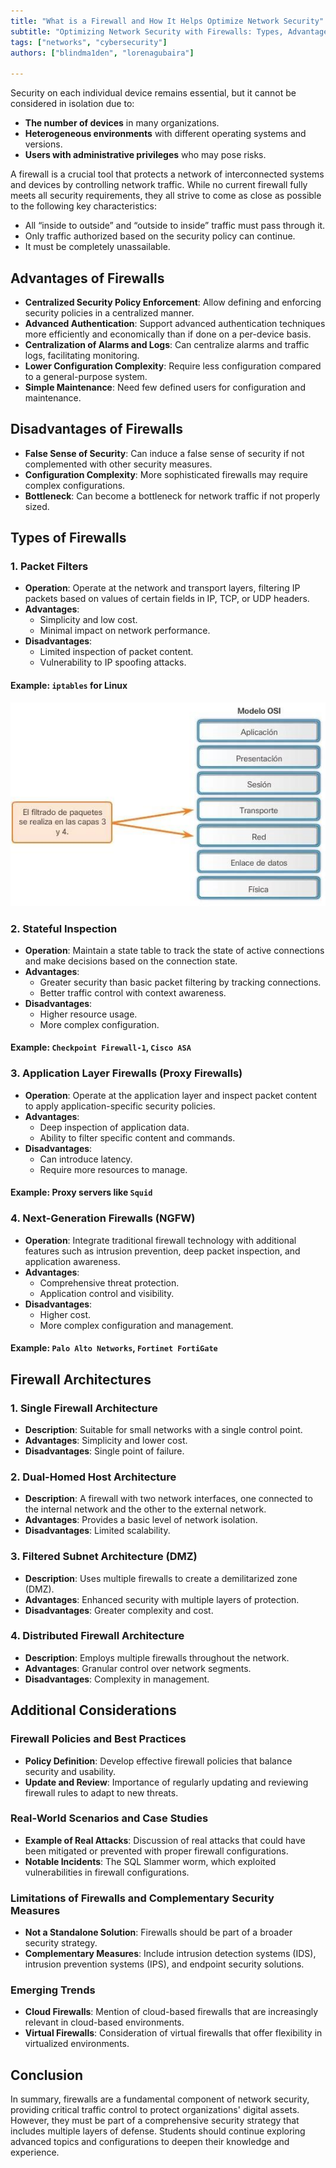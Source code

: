 ```yaml
---
title: "What is a Firewall and How It Helps Optimize Network Security"  
subtitle: "Optimizing Network Security with Firewalls: Types, Advantages, Disadvantages, and Architectures - Complete Guide"  
tags: ["networks", "cybersecurity"]  
authors: ["blindma1den", "lorenagubaira"]

---
```


Security on each individual device remains essential, but it cannot be considered in isolation due to:

- **The number of devices** in many organizations.
- **Heterogeneous environments** with different operating systems and versions.
- **Users with administrative privileges** who may pose risks.

A firewall is a crucial tool that protects a network of interconnected systems and devices by controlling network traffic. While no current firewall fully meets all security requirements, they all strive to come as close as possible to the following key characteristics:

- All “inside to outside” and “outside to inside” traffic must pass through it.
- Only traffic authorized based on the security policy can continue.
- It must be completely unassailable.

## Advantages of Firewalls

- **Centralized Security Policy Enforcement**: Allow defining and enforcing security policies in a centralized manner.
- **Advanced Authentication**: Support advanced authentication techniques more efficiently and economically than if done on a per-device basis.
- **Centralization of Alarms and Logs**: Can centralize alarms and traffic logs, facilitating monitoring.
- **Lower Configuration Complexity**: Require less configuration compared to a general-purpose system.
- **Simple Maintenance**: Need few defined users for configuration and maintenance.

## Disadvantages of Firewalls

- **False Sense of Security**: Can induce a false sense of security if not complemented with other security measures.
- **Configuration Complexity**: More sophisticated firewalls may require complex configurations.
- **Bottleneck**: Can become a bottleneck for network traffic if not properly sized.

## Types of Firewalls

### 1. **Packet Filters**

- **Operation**: Operate at the network and transport layers, filtering IP packets based on values of certain fields in IP, TCP, or UDP headers.
- **Advantages**:
  - Simplicity and low cost.
  - Minimal impact on network performance.
- **Disadvantages**:
  - Limited inspection of packet content.
  - Vulnerability to IP spoofing attacks.

#### Example: `iptables` for Linux

![Firewall - filtering / OSI model](../assets/05-seguridad-en-redes-2/firewall/firewall-image-2.jpg)

### 2. **Stateful Inspection**

- **Operation**: Maintain a state table to track the state of active connections and make decisions based on the connection state.
- **Advantages**:
  - Greater security than basic packet filtering by tracking connections.
  - Better traffic control with context awareness.
- **Disadvantages**:
  - Higher resource usage.
  - More complex configuration.

#### Example: `Checkpoint Firewall-1`, `Cisco ASA`

### 3. **Application Layer Firewalls (Proxy Firewalls)**

- **Operation**: Operate at the application layer and inspect packet content to apply application-specific security policies.
- **Advantages**:
  - Deep inspection of application data.
  - Ability to filter specific content and commands.
- **Disadvantages**:
  - Can introduce latency.
  - Require more resources to manage.

#### Example: Proxy servers like `Squid`

### 4. **Next-Generation Firewalls (NGFW)**

- **Operation**: Integrate traditional firewall technology with additional features such as intrusion prevention, deep packet inspection, and application awareness.
- **Advantages**:
  - Comprehensive threat protection.
  - Application control and visibility.
- **Disadvantages**:
  - Higher cost.
  - More complex configuration and management.

#### Example: `Palo Alto Networks`, `Fortinet FortiGate`

## Firewall Architectures

### 1. **Single Firewall Architecture**

- **Description**: Suitable for small networks with a single control point.
- **Advantages**: Simplicity and lower cost.
- **Disadvantages**: Single point of failure.

### 2. **Dual-Homed Host Architecture**

- **Description**: A firewall with two network interfaces, one connected to the internal network and the other to the external network.
- **Advantages**: Provides a basic level of network isolation.
- **Disadvantages**: Limited scalability.

### 3. **Filtered Subnet Architecture (DMZ)**

- **Description**: Uses multiple firewalls to create a demilitarized zone (DMZ).
- **Advantages**: Enhanced security with multiple layers of protection.
- **Disadvantages**: Greater complexity and cost.

### 4. **Distributed Firewall Architecture**

- **Description**: Employs multiple firewalls throughout the network.
- **Advantages**: Granular control over network segments.
- **Disadvantages**: Complexity in management.

## Additional Considerations

### Firewall Policies and Best Practices

- **Policy Definition**: Develop effective firewall policies that balance security and usability.
- **Update and Review**: Importance of regularly updating and reviewing firewall rules to adapt to new threats.

### Real-World Scenarios and Case Studies

- **Example of Real Attacks**: Discussion of real attacks that could have been mitigated or prevented with proper firewall configurations.
- **Notable Incidents**: The SQL Slammer worm, which exploited vulnerabilities in firewall configurations.

### Limitations of Firewalls and Complementary Security Measures

- **Not a Standalone Solution**: Firewalls should be part of a broader security strategy.
- **Complementary Measures**: Include intrusion detection systems (IDS), intrusion prevention systems (IPS), and endpoint security solutions.

### Emerging Trends

- **Cloud Firewalls**: Mention of cloud-based firewalls that are increasingly relevant in cloud-based environments.
- **Virtual Firewalls**: Consideration of virtual firewalls that offer flexibility in virtualized environments.

## Conclusion

In summary, firewalls are a fundamental component of network security, providing critical traffic control to protect organizations' digital assets. However, they must be part of a comprehensive security strategy that includes multiple layers of defense. Students should continue exploring advanced topics and configurations to deepen their knowledge and experience.
